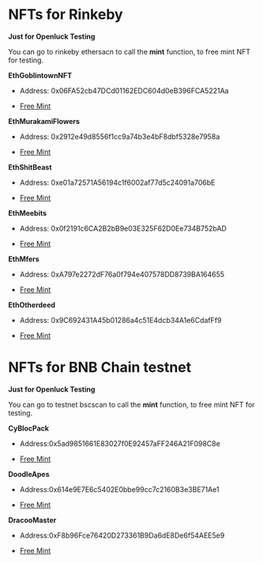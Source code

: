 # NFTs for Rinkeby #
**Just for Openluck Testing**

You can go to rinkeby ethersacn to call the **mint** function, to free mint NFT for testing.

**EthGoblintownNFT**

- Address: 0x06FA52cb47DCd01162EDC604d0eB396FCA5221Aa

- [Free Mint](https://rinkeby.etherscan.io/address/0x06FA52cb47DCd01162EDC604d0eB396FCA5221Aa#writeContract)


**EthMurakamiFlowers**

- Address: 0x2912e49d8556f1cc9a74b3e4bF8dbf5328e7958a

- [Free Mint](https://rinkeby.etherscan.io/address/0x2912e49d8556f1cc9a74b3e4bF8dbf5328e7958a#writeContract)

**EthShitBeast**

- Address: 0xe01a72571A56194c1f6002af77d5c24091a706bE

- [Free Mint](https://rinkeby.etherscan.io/address/0xe01a72571A56194c1f6002af77d5c24091a706bE#writeContract)

**EthMeebits**

- Address: 0x0f2191c6CA2B2bB9e03E325F62D0Ee734B752bAD

- [Free Mint](https://rinkeby.etherscan.io/address/0x0f2191c6CA2B2bB9e03E325F62D0Ee734B752bAD#writeContract)

**EthMfers**

- Address: 0xA797e2272dF76a0f794e407578DD8739BA164655

- [Free Mint](https://rinkeby.etherscan.io/address/0xA797e2272dF76a0f794e407578DD8739BA164655#writeContract)

<!-- **EthAzuki**

- Address: 0x14fEf76BDcBA6BE7D58fE437c141685BE0F937f5

- [Free Mint](https://rinkeby.etherscan.io/address/0x14fEf76BDcBA6BE7D58fE437c141685BE0F937f5#writeContract)


**EthBoredApeYachtClub**

- Address: 0x5e181EAd74816D885F1a9C4E899A4c76757b0d12

- [Free Mint](https://rinkeby.etherscan.io/address/0x5e181EAd74816D885F1a9C4E899A4c76757b0d12#writeContract)


**EthMoonbirds**

- Address: 0xE5C6cA6AAb2717Cb98FEba4D7F78Bd1Ea323408a

- [Free Mint](https://rinkeby.etherscan.io/address/0xE5C6cA6AAb2717Cb98FEba4D7F78Bd1Ea323408a#writeContract) -->


**EthOtherdeed**

- Address: 0x9C692431A45b01286a4c51E4dcb34A1e6CdafFf9

- [Free Mint](https://rinkeby.etherscan.io/address/0x9C692431A45b01286a4c51E4dcb34A1e6CdafFf9#writeContract)



# NFTs for BNB Chain testnet #

**Just for Openluck Testing**

You can go to testnet bscscan to call the **mint** function, to free mint NFT for testing.

**CyBlocPack**

- Address:0x5ad9851661E83027f0E92457aFF246A21F098C8e

- [Free Mint](https://testnet.bscscan.com/address/0x5ad9851661E83027f0E92457aFF246A21F098C8e#writeContract)


**DoodleApes**

- Address:0x614e9E7E6c5402E0bbe99cc7c2160B3e3BE71Ae1

- [Free Mint](https://testnet.bscscan.com/address/0x614e9E7E6c5402E0bbe99cc7c2160B3e3BE71Ae1#writeContract)


**DracooMaster**

- Address:0xF8b96Fce76420D273361B9Da6dE8De6f54AEE5e9

- [Free Mint](https://testnet.bscscan.com/address/0xF8b96Fce76420D273361B9Da6dE8De6f54AEE5e9#writeContract)
